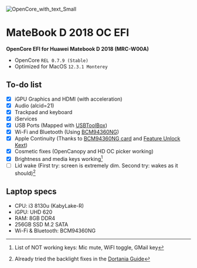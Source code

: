 
![OpenCore_with_text_Small](https://user-images.githubusercontent.com/50609693/162792803-ba54a898-54d7-4b8f-9fc5-c46061deb27d.png)



# MateBook D 2018 OC EFI
__OpenCore EFI for Huawei Matebook D 2018 (MRC-W00A)__

- OpenCore ```REL 0.7.9 (Stable)```
- Optimized for MacOS ```12.3.1 Monterey```


## __To-do list__

- [x] iGPU Graphics and HDMI (with acceleration)
- [x] Audio (alcid=21)
- [x] Trackpad and keyboard
- [x] iServices
- [x] USB Ports (Mapped with [USBToolBox](https://github.com/USBToolBox))
- [x] Wi-Fi and Bluetooth (Using [BCM94360NG](https://www.ebay.es/itm/174224694910))
- [x] Apple Continuity (Thanks to [BCM94360NG card](https://www.ebay.es/itm/174224694910) and [Feature Unlock Kext](https://github.com/acidanthera/FeatureUnlock))
- [x] Cosmetic fixes (OpenCanopy and HD OC picker working)
- [x] Brightness and media keys working[^1]
- [ ] Lid wake (First try: screen is extremely dim. Second try: wakes as it should)[^2]

[^1]: List of NOT working keys: Mic mute, WiFI toggle, GMail key
[^2]: Already tried the backlight fixes in the [Dortania Guide](https://dortania.github.io/Getting-Started-With-ACPI/Laptops/backlight.html#what-this-ssdt-does)

## __Laptop specs__

- CPU: i3 8130u (KabyLake-R)
- iGPU: UHD 620
- RAM: 8GB DDR4
- 256GB SSD M.2 SATA
- Wi-Fi & Bluetooth: BCM94360NG 



